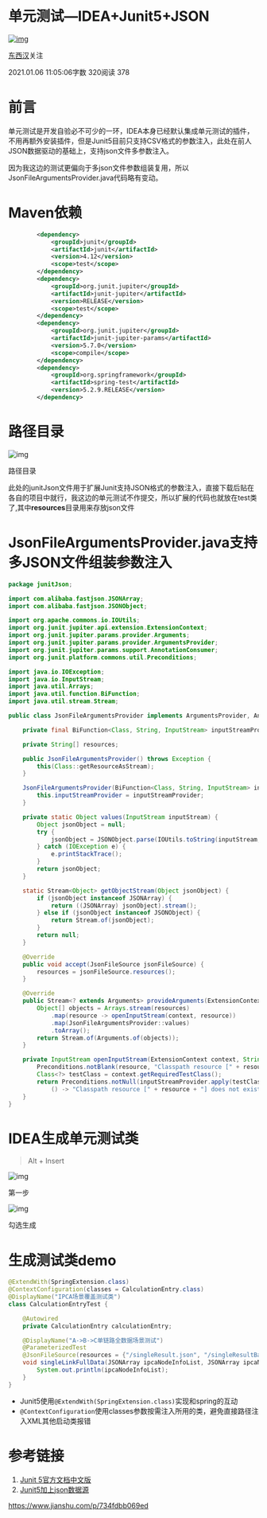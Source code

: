 # 单元测试—IDEA+Junit5+JSON

[![img](https://upload.jianshu.io/users/upload_avatars/8901832/13169024-32d2-4da7-9534-b7e2a440a437.jpg?imageMogr2/auto-orient/strip|imageView2/1/w/96/h/96/format/webp)](https://www.jianshu.com/u/5e79c6da2129)

[东西汉](https://www.jianshu.com/u/5e79c6da2129)关注

2021.01.06 11:05:06字数 320阅读 378

# 前言

单元测试是开发自验必不可少的一环，IDEA本身已经默认集成单元测试的插件，不用再额外安装插件，但是Junit5目前只支持CSV格式的参数注入，此处在前人JSON数据驱动的基础上，支持json文件多参数注入。

因为我这边的测试更偏向于多json文件参数组装复用，所以JsonFileArgumentsProvider.java代码略有变动。

# Maven依赖



```xml
        <dependency>
            <groupId>junit</groupId>
            <artifactId>junit</artifactId>
            <version>4.12</version>
            <scope>test</scope>
        </dependency>
        <dependency>
            <groupId>org.junit.jupiter</groupId>
            <artifactId>junit-jupiter</artifactId>
            <version>RELEASE</version>
            <scope>test</scope>
        </dependency>
        <dependency>
            <groupId>org.junit.jupiter</groupId>
            <artifactId>junit-jupiter-params</artifactId>
            <version>5.7.0</version>
            <scope>compile</scope>
        </dependency>
        <dependency>
            <groupId>org.springframework</groupId>
            <artifactId>spring-test</artifactId>
            <version>5.2.9.RELEASE</version>
        </dependency>
```

# 路径目录

![img](https://upload-images.jianshu.io/upload_images/8901832-8a5ec7eb1dc30226.png?imageMogr2/auto-orient/strip|imageView2/2/w/667/format/webp)

路径目录

此处的junitJson文件用于扩展Junit支持JSON格式的参数注入，直接下载后贴在各自的项目中就行，我这边的单元测试不作提交，所以扩展的代码也就放在test类了,其中**resources**目录用来存放json文件

# JsonFileArgumentsProvider.java支持多JSON文件组装参数注入



```java
package junitJson;

import com.alibaba.fastjson.JSONArray;
import com.alibaba.fastjson.JSONObject;

import org.apache.commons.io.IOUtils;
import org.junit.jupiter.api.extension.ExtensionContext;
import org.junit.jupiter.params.provider.Arguments;
import org.junit.jupiter.params.provider.ArgumentsProvider;
import org.junit.jupiter.params.support.AnnotationConsumer;
import org.junit.platform.commons.util.Preconditions;

import java.io.IOException;
import java.io.InputStream;
import java.util.Arrays;
import java.util.function.BiFunction;
import java.util.stream.Stream;

public class JsonFileArgumentsProvider implements ArgumentsProvider, AnnotationConsumer<JsonFileSource> {

    private final BiFunction<Class, String, InputStream> inputStreamProvider;

    private String[] resources;

    public JsonFileArgumentsProvider() throws Exception {
        this(Class::getResourceAsStream);
    }

    JsonFileArgumentsProvider(BiFunction<Class, String, InputStream> inputStreamProvider) {
        this.inputStreamProvider = inputStreamProvider;
    }

    private static Object values(InputStream inputStream) {
        Object jsonObject = null;
        try {
            jsonObject = JSONObject.parse(IOUtils.toString(inputStream, "utf8"));
        } catch (IOException e) {
            e.printStackTrace();
        }
        return jsonObject;
    }

    static Stream<Object> getObjectStream(Object jsonObject) {
        if (jsonObject instanceof JSONArray) {
            return ((JSONArray) jsonObject).stream();
        } else if (jsonObject instanceof JSONObject) {
            return Stream.of(jsonObject);
        }
        return null;
    }

    @Override
    public void accept(JsonFileSource jsonFileSource) {
        resources = jsonFileSource.resources();
    }

    @Override
    public Stream<? extends Arguments> provideArguments(ExtensionContext context) {
        Object[] objects = Arrays.stream(resources)
            .map(resource -> openInputStream(context, resource))
            .map(JsonFileArgumentsProvider::values)
            .toArray();
        return Stream.of(Arguments.of(objects));
    }

    private InputStream openInputStream(ExtensionContext context, String resource) {
        Preconditions.notBlank(resource, "Classpath resource [" + resource + "] must not be null or blank");
        Class<?> testClass = context.getRequiredTestClass();
        return Preconditions.notNull(inputStreamProvider.apply(testClass, resource),
            () -> "Classpath resource [" + resource + "] does not exist");
    }
}
```

# IDEA生成单元测试类

> Alt + Insert

![img](https://upload-images.jianshu.io/upload_images/8901832-faab50906c2ad28d.png?imageMogr2/auto-orient/strip|imageView2/2/w/373/format/webp)

第一步



![img](https://upload-images.jianshu.io/upload_images/8901832-3b7402d64ceb7de3.png?imageMogr2/auto-orient/strip|imageView2/2/w/706/format/webp)

勾选生成

# 生成测试类demo



```java
@ExtendWith(SpringExtension.class)
@ContextConfiguration(classes = CalculationEntry.class)
@DisplayName("IPCA场景覆盖测试类")
class CalculationEntryTest {

    @Autowired
    private CalculationEntry calculationEntry;

    @DisplayName("A->B->C单链路全数据场景测试")
    @ParameterizedTest
    @JsonFileSource(resources = {"/singleResult.json", "/singleResultBack.json","/deviceMacList.json"})
    void singleLinkFullData(JSONArray ipcaNodeInfoList, JSONArray ipcaNodeInfoBackList, JSONArray deviceMacList) {
        System.out.println(ipcaNodeInfoList);
    }
}
```

- Junit5使用`@ExtendWith(SpringExtension.class)`实现和spring的互动
- `@ContextConfiguration`使用classes参数按需注入所用的类，避免直接路径注入XML其他启动类报错

# 参考链接

1. [Junit 5官方文档中文版](https://links.jianshu.com/go?to=https%3A%2F%2Fwww.bookstack.cn%2Fread%2Fjunit5%2FREADME.md)
2. [Junit5加上json数据源](https://links.jianshu.com/go?to=https%3A%2F%2Ftesterhome.com%2Ftopics%2F23520%3Flocale%3Dzh-CN)



https://www.jianshu.com/p/734fdbb069ed